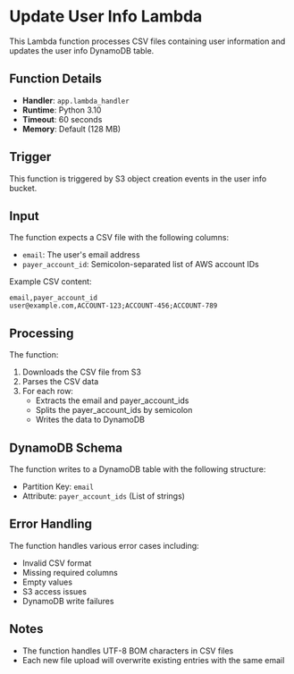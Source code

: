 # Update User Info Lambda

This Lambda function processes CSV files containing user information and updates the user info DynamoDB table.

## Function Details

- **Handler**: `app.lambda_handler`
- **Runtime**: Python 3.10
- **Timeout**: 60 seconds
- **Memory**: Default (128 MB)

## Trigger

This function is triggered by S3 object creation events in the user info bucket.

## Input

The function expects a CSV file with the following columns:

- `email`: The user's email address
- `payer_account_id`: Semicolon-separated list of AWS account IDs

Example CSV content:
```
email,payer_account_id
user@example.com,ACCOUNT-123;ACCOUNT-456;ACCOUNT-789
```

## Processing

The function:

1. Downloads the CSV file from S3
2. Parses the CSV data
3. For each row:
   - Extracts the email and payer_account_ids
   - Splits the payer_account_ids by semicolon
   - Writes the data to DynamoDB

## DynamoDB Schema

The function writes to a DynamoDB table with the following structure:

- Partition Key: `email`
- Attribute: `payer_account_ids` (List of strings)

## Error Handling

The function handles various error cases including:

- Invalid CSV format
- Missing required columns
- Empty values
- S3 access issues
- DynamoDB write failures

## Notes

- The function handles UTF-8 BOM characters in CSV files
- Each new file upload will overwrite existing entries with the same email